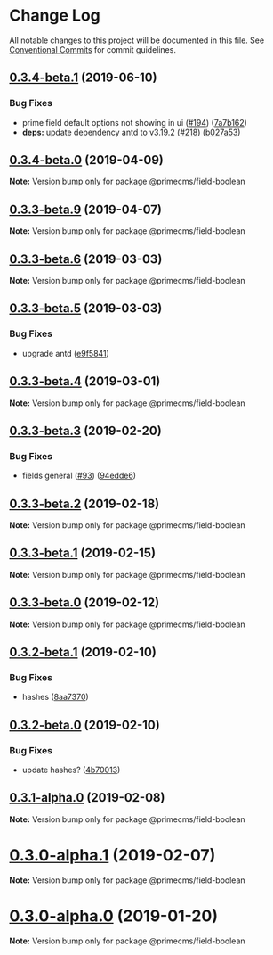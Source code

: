 # Change Log

All notable changes to this project will be documented in this file.
See [Conventional Commits](https://conventionalcommits.org) for commit guidelines.

## [0.3.4-beta.1](https://github.com/birkir/prime/tree/master/packages/prime-field-boolean/compare/v0.3.4-beta.0...v0.3.4-beta.1) (2019-06-10)

### Bug Fixes

- prime field default options not showing in ui ([#194](https://github.com/birkir/prime/tree/master/packages/prime-field-boolean/issues/194)) ([7a7b162](https://github.com/birkir/prime/tree/master/packages/prime-field-boolean/commit/7a7b162))
- **deps:** update dependency antd to v3.19.2 ([#218](https://github.com/birkir/prime/tree/master/packages/prime-field-boolean/issues/218)) ([b027a53](https://github.com/birkir/prime/tree/master/packages/prime-field-boolean/commit/b027a53))

## [0.3.4-beta.0](https://github.com/birkir/prime/tree/master/packages/prime-field-boolean/compare/v0.3.3-beta.9...v0.3.4-beta.0) (2019-04-09)

**Note:** Version bump only for package @primecms/field-boolean

## [0.3.3-beta.9](https://github.com/birkir/prime/tree/master/packages/prime-field-boolean/compare/v0.3.3-beta.8...v0.3.3-beta.9) (2019-04-07)

**Note:** Version bump only for package @primecms/field-boolean

## [0.3.3-beta.6](https://github.com/birkir/prime/tree/master/packages/prime-field-boolean/compare/v0.3.3-beta.5...v0.3.3-beta.6) (2019-03-03)

**Note:** Version bump only for package @primecms/field-boolean

## [0.3.3-beta.5](https://github.com/birkir/prime/tree/master/packages/prime-field-boolean/compare/v0.3.3-beta.4...v0.3.3-beta.5) (2019-03-03)

### Bug Fixes

- upgrade antd ([e9f5841](https://github.com/birkir/prime/tree/master/packages/prime-field-boolean/commit/e9f5841))

## [0.3.3-beta.4](https://github.com/birkir/prime/tree/master/packages/prime-field-boolean/compare/v0.3.3-beta.3...v0.3.3-beta.4) (2019-03-01)

**Note:** Version bump only for package @primecms/field-boolean

## [0.3.3-beta.3](https://github.com/birkir/prime/tree/master/packages/prime-field-boolean/compare/v0.3.3-beta.2...v0.3.3-beta.3) (2019-02-20)

### Bug Fixes

- fields general ([#93](https://github.com/birkir/prime/tree/master/packages/prime-field-boolean/issues/93)) ([94edde6](https://github.com/birkir/prime/tree/master/packages/prime-field-boolean/commit/94edde6))

## [0.3.3-beta.2](https://github.com/birkir/prime/tree/master/packages/prime-field-boolean/compare/v0.3.3-beta.1...v0.3.3-beta.2) (2019-02-18)

**Note:** Version bump only for package @primecms/field-boolean

## [0.3.3-beta.1](https://github.com/birkir/prime/tree/master/packages/prime-field-boolean/compare/v0.3.3-beta.0...v0.3.3-beta.1) (2019-02-15)

**Note:** Version bump only for package @primecms/field-boolean

## [0.3.3-beta.0](https://github.com/birkir/prime/tree/master/packages/prime-field-boolean/compare/v0.3.2-beta.9...v0.3.3-beta.0) (2019-02-12)

**Note:** Version bump only for package @primecms/field-boolean

## [0.3.2-beta.1](https://github.com/birkir/prime/tree/master/packages/prime-field-boolean/compare/v0.3.2-beta.0...v0.3.2-beta.1) (2019-02-10)

### Bug Fixes

- hashes ([8aa7370](https://github.com/birkir/prime/tree/master/packages/prime-field-boolean/commit/8aa7370))

## [0.3.2-beta.0](https://github.com/birkir/prime/tree/master/packages/prime-field-boolean/compare/v0.3.1-alpha.0...v0.3.2-beta.0) (2019-02-10)

### Bug Fixes

- update hashes? ([4b70013](https://github.com/birkir/prime/tree/master/packages/prime-field-boolean/commit/4b70013))

## [0.3.1-alpha.0](https://github.com/birkir/prime/tree/master/packages/prime-field-boolean/compare/v0.3.0-alpha.5...v0.3.1-alpha.0) (2019-02-08)

**Note:** Version bump only for package @primecms/field-boolean

# [0.3.0-alpha.1](https://github.com/birkir/prime/tree/master/packages/prime-field-boolean/compare/v0.3.0-alpha.0...v0.3.0-alpha.1) (2019-02-07)

**Note:** Version bump only for package @primecms/field-boolean

# [0.3.0-alpha.0](https://github.com/birkir/prime/tree/master/packages/prime-field-boolean/compare/v0.2.21...v0.3.0-alpha.0) (2019-01-20)

**Note:** Version bump only for package @primecms/field-boolean
